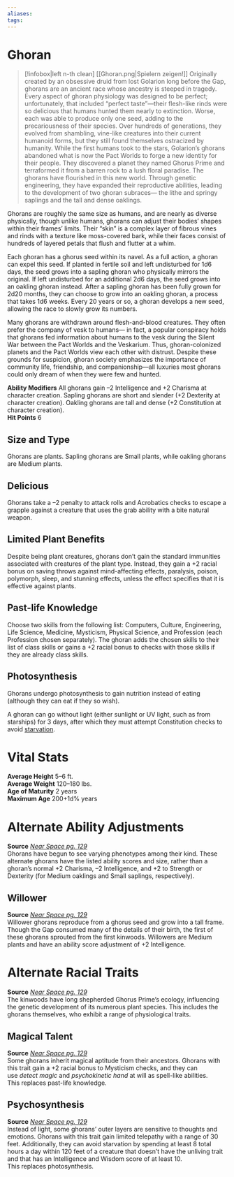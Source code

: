 ```yaml
---
aliases: 
tags: 
---
```


# Ghoran

> [!infobox|left n-th clean]
>  [[Ghoran.png|Spielern zeigen!]]
> Originally created by an obsessive druid from lost Golarion long before the Gap, ghorans are an ancient race whose ancestry is steeped in tragedy. Every aspect of ghoran physiology was designed to be perfect; unfortunately, that included “perfect taste”—their flesh-like rinds were so delicious that humans hunted them nearly to extinction. Worse, each was able to produce only one seed, adding to the precariousness of their species. Over hundreds of generations, they evolved from shambling, vine-like creatures into their current humanoid forms, but they still found themselves ostracized by humanity. While the first humans took to the stars, Golarion’s ghorans abandoned what is now the Pact Worlds to forge a new identity for their people. They discovered a planet they named Ghorus Prime and terraformed it from a barren rock to a lush floral paradise. The ghorans have flourished in this new world. Through genetic engineering, they have expanded their reproductive abilities, leading to the development of two ghoran subraces— the lithe and springy saplings and the tall and dense oaklings.  
  
Ghorans are roughly the same size as humans, and are nearly as diverse physically, though unlike humans, ghorans can adjust their bodies’ shapes within their frames’ limits. Their “skin” is a complex layer of fibrous vines and rinds with a texture like moss-covered bark, while their faces consist of hundreds of layered petals that flush and flutter at a whim.  
  
Each ghoran has a ghorus seed within its navel. As a full action, a ghoran can expel this seed. If planted in fertile soil and left undisturbed for 1d6 days, the seed grows into a sapling ghoran who physically mirrors the original. If left undisturbed for an additional 2d6 days, the seed grows into an oakling ghoran instead. After a sapling ghoran has been fully grown for 2d20 months, they can choose to grow into an oakling ghoran, a process that takes 1d6 weeks. Every 20 years or so, a ghoran develops a new seed, allowing the race to slowly grow its numbers.  
  
Many ghorans are withdrawn around flesh-and-blood creatures. They often prefer the company of vesk to humans— in fact, a popular conspiracy holds that ghorans fed information about humans to the vesk during the Silent War between the Pact Worlds and the Veskarium. Thus, ghoran-colonized planets and the Pact Worlds view each other with distrust. Despite these grounds for suspicion, ghoran society emphasizes the importance of community life, friendship, and companionship—all luxuries most ghorans could only dream of when they were few and hunted.  
  
**Ability Modifiers** All ghorans gain –2 Intelligence and +2 Charisma at character creation. Sapling ghorans are short and slender (+2 Dexterity at character creation). Oakling ghorans are tall and dense (+2 Constitution at character creation).  
**Hit Points** 6

## Size and Type

Ghorans are plants. Sapling ghorans are Small plants, while oakling ghorans are Medium plants.  

## Delicious

Ghorans take a –2 penalty to attack rolls and Acrobatics checks to escape a grapple against a creature that uses the grab ability with a bite natural weapon.  

## Limited Plant Benefits

Despite being plant creatures, ghorans don’t gain the standard immunities associated with creatures of the plant type. Instead, they gain a +2 racial bonus on saving throws against mind-affecting effects, paralysis, poison, polymorph, sleep, and stunning effects, unless the effect specifies that it is effective against plants.  

## Past-life Knowledge

Choose two skills from the following list: Computers, Culture, Engineering, Life Science, Medicine, Mysticism, Physical Science, and Profession (each Profession chosen separately). The ghoran adds the chosen skills to their list of class skills or gains a +2 racial bonus to checks with those skills if they are already class skills.  

## Photosynthesis

Ghorans undergo photosynthesis to gain nutrition instead of eating (although they can eat if they so wish).  
  
A ghoran can go without light (either sunlight or UV light, such as from starships) for 3 days, after which they must attempt Constitution checks to avoid [starvation](https://aonsrd.com/Rules.aspx?ID=Environmental%20Rules&Category=Environment).

# Vital Stats

**Average Height** 5–6 ft.  
**Average Weight** 120–180 lbs.  
**Age of Maturity** 2 years  
**Maximum Age** 200+1d% years

# Alternate Ability Adjustments

**Source** [_Near Space pg. 129_](https://paizo.com/products/btq01zud?Starfinder-RPG-Near-Space)  
Ghorans have begun to see varying phenotypes among their kind. These alternate ghorans have the listed ability scores and size, rather than a ghoran’s normal +2 Charisma, –2 Intelligence, and +2 to Strength or Dexterity (for Medium oaklings and Small saplings, respectively).

## Willower

**Source** [_Near Space pg. 129_](https://paizo.com/products/btq01zud?Starfinder-RPG-Near-Space)  
Willower ghorans reproduce from a ghorus seed and grow into a tall frame. Though the Gap consumed many of the details of their birth, the first of these ghorans sprouted from the first kinwoods. Willowers are Medium plants and have an ability score adjustment of +2 Intelligence.

# Alternate Racial Traits

**Source** [_Near Space pg. 129_](https://paizo.com/products/btq01zud?Starfinder-RPG-Near-Space)  
The kinwoods have long shepherded Ghorus Prime’s ecology, influencing the genetic development of its numerous plant species. This includes the ghorans themselves, who exhibit a range of physiological traits.

## Magical Talent

**Source** [_Near Space pg. 129_](https://paizo.com/products/btq01zud?Starfinder-RPG-Near-Space)  
Some ghorans inherit magical aptitude from their ancestors. Ghorans with this trait gain a +2 racial bonus to Mysticism checks, and they can use _detect magic_ and _psychokinetic hand_ at will as spell-like abilities.  
This replaces past-life knowledge.

## Psychosynthesis

**Source** [_Near Space pg. 129_](https://paizo.com/products/btq01zud?Starfinder-RPG-Near-Space)  
Instead of light, some ghorans’ outer layers are sensitive to thoughts and emotions. Ghorans with this trait gain limited telepathy with a range of 30 feet. Additionally, they can avoid starvation by spending at least 8 total hours a day within 120 feet of a creature that doesn’t have the unliving trait and that has an Intelligence and Wisdom score of at least 10.  
This replaces photosynthesis.
